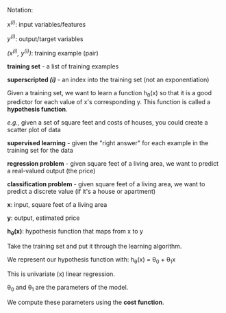 Notation:

<em>x<sup>(i)</sup></em>: input variables/features

<em>y<sup>(i)</sup></em>: output/target variables

<em>(x<sup>(i)</sup>, y<sup>(i)</sup>)</em>: training example (pair)

**training set** - a list of training examples

**superscripted <em>(i)</em>** - an index into the training set (not an exponentiation)

Given a training set, we want to learn a function h<sub>&theta;</sub>(x) so that it is a good predictor for each value of x's corresponding y. This function is called a **hypothesis function**.

*e.g.,* given a set of square feet and costs of houses, you could create a scatter plot of data

**supervised learning** - given the "right answer" for each example in the training set for the data

**regression problem** - given square feet of a living area, we want to predict a real-valued output (the price)

**classification problem** - given square feet of a living area, we want to predict a discrete value (if it's a house or apartment)

**x**: input, square feet of a living area

**y**: output, estimated price

**h<sub>&theta;</sub>(x)**: hypothesis function that maps from x to y

Take the training set and put it through the learning algorithm.

We represent our hypothesis function with:
h<sub>&theta;</sub>(x) = &theta;<sub>0</sub> + &theta;<sub>1</sub>x

This is univariate (x) linear regression.

&theta;<sub>0</sub> and &theta;<sub>1</sub> are the parameters of the model.

We compute these parameters using the __cost function__.
